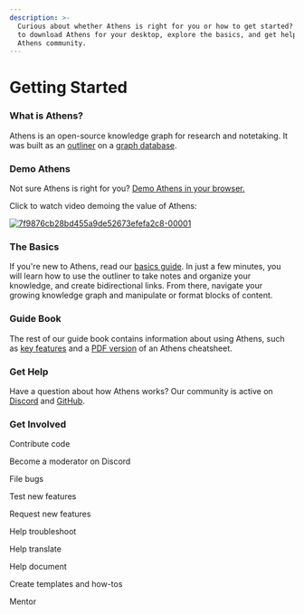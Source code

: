 ```yaml
---
description: >-
  Curious about whether Athens is right for you or how to get started? Learn how
  to download Athens for your desktop, explore the basics, and get help from the
  Athens community.
---
```


# Getting Started

### What is Athens?

Athens is an open-source knowledge graph for research and notetaking. It was built as an [outliner](https://en.wikipedia.org/wiki/Outliner) on a [graph database](https://en.wikipedia.org/wiki/Graph_database).

### Demo Athens

Not sure Athens is right for you? [Demo Athens in your browser.](https://athensresearch.github.io/athens)

Click to watch video demoing the value of Athens:

[![7f9876cb28bd455a9de52673efefa2c8-00001](https://user-images.githubusercontent.com/8952138/115828768-00a9a480-a3c3-11eb-9b44-ae5488434ce2.gif)](https://www.loom.com/share/7f9876cb28bd455a9de52673efefa2c8)

### The Basics

If you're new to Athens, read our [basics guide](../basics.md). In just a few minutes, you will learn how to use the outliner to take notes and organize your knowledge, and create bidirectional links. From there, navigate your growing knowledge graph and manipulate or format blocks of content.

### Guide Book

The rest of our guide book contains information about using Athens, such as [key features](../feature-list/) and a [PDF version](https://github.com/ddauber/athens-cheat-sheet/blob/main/athens_cheatsheet.pdf) of an Athens cheatsheet.

### Get Help

Have a question about how Athens works? Our community is active on [Discord](https://discord.gg/as9h8yHNfD) and [GitHub](https://github.com/athensresearch/athens/discussions).

### Get Involved

Contribute code

Become a moderator on Discord

File bugs

Test new features

Request new features

Help troubleshoot

Help translate

Help document

Create templates and how-tos

Mentor

